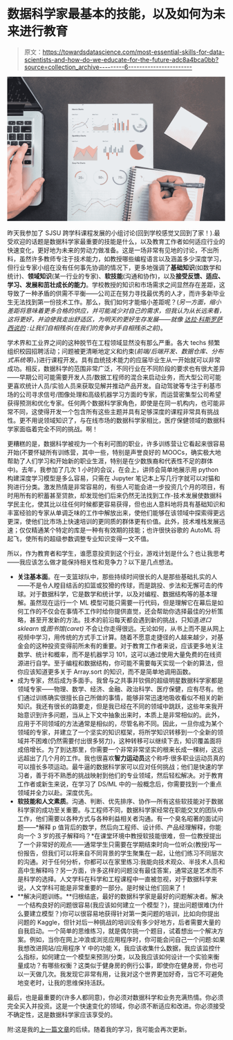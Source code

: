 # 数据科学家最基本的技能，以及如何为未来进行教育

> 原文：<https://towardsdatascience.com/most-essential-skills-for-data-scientists-and-how-do-we-educate-for-the-future-adc8a4bca0bb?source=collection_archive---------6----------------------->

![](img/92aab690ac13209992f73d822265f469.png)

昨天我参加了 SJSU 跨学科课程发展的小组讨论(回到学校感觉又回到了家！).最受欢迎的话题是数据科学家最重要的技能是什么，以及教育工作者如何适应行业的快速变化，更好地为未来的劳动力做准备。这是一场非常有见地的讨论，不出所料，虽然许多教师专注于技术能力，如教授哪些编程语言以及涵盖多少深度学习，但行业专家小组在没有任何事先协调的情况下，更多地强调了**基础知识**(如数学和统计)、**领域知识**(某一行业的专家)、**软技能**(沟通和协作)，以及**接受反馈、适应、学习、发展和茁壮成长的能力**。学校教授的知识和市场需求之间显然存在差距，这导致了一种矛盾的供需不平衡——公司正在努力寻找最优秀的人才，而许多新毕业生无法找到第一份技术工作。那么，我们如何才能缩小差距呢？(*另一方面，缩小差距将意味着更多合格的供应，并可能减少对自己的需求，但我认为从长远来看，这将更好，并迫使我走出舒适区，为明天的更好生存发展——就像* [*达拉·科斯罗萨西说的*](https://www.recode.net/2018/5/31/17397186/full-transcript-uber-dara-khosrowshahi-code-2018) *:让我们自相残杀(在我们的竞争对手自相残杀之前)*。

学术界和工业界之间的这种脱节在工程领域显然没有那么严重。各大 techs 频繁组织校园招聘活动；问题被更清晰地定义和约束(*前端/后端开发、数据仓库、分布式系统等)。*)进行课程开发。具有血统技术能力的应届毕业生从一开始就可以非常成功。相反，数据科学的范围非常广泛，不同行业在不同阶段的要求也有很大差异——早期公司可能需要开发人员/数据工程师的混合来启动业务，而大型公司可能更喜欢统计人员/实验人员来获取见解并推动产品开发。自动驾驶等专注于利基市场的公司寻求信号/图像处理和高级机器学习方面的专家，而运营密集型公司希望获得预测和优化专家。任何两个数据科学家角色，即使是在同一机构内，也可能非常不同，这使得开发一个包含所有这些主题并具有足够深度的课程非常具有挑战性。更不用说领域知识了，与在线市场的数据科学家相比，医疗保健领域的数据科学家面临着完全不同的挑战。啊！

更糟糕的是，数据科学被视为一个有利可图的职业，许多训练营让它看起来很容易开始(不要怀疑所有训练营，其中一些，特别是声誉良好的 MOOCs，确实极大地帮助了人们学习和开始新的职业生涯，特别是在少数族裔和代表性不足的群体中)。去年，我参加了几次 1 小时的会议，在会上，讲师会简单地展示用 python 构建深度学习模型是多么容易，只需在 Jupyter 笔记本上写几行字就可以对猫和狗进行分类。激发热情是非常容易的，有些人可能会进一步投资几个月的项目，有时用所有的积蓄甚至贷款，却发现他们后来仍然无法找到工作-技术发展使数据科学民主化，使其比以往任何时候都更容易获得，但也出人意料地将具有基础知识和丰富经验的专家从单调乏味的工作中解放出来，使他们能够在该领域中探索得更远更深，使他们比市场上快速培训的更同质的群体更有价值。此外，技术堆栈发展迅速；仅仅精通某个特定的库是一种有有效期的技能；也许很快谷歌的 AutoML 将起飞，使所有的超级参数调整专业知识变得一文不值。

所以，作为教育者和学生，谁愿意投资到这个行业，游戏计划是什么？也让我思考——我应该怎么做才能保持相关性和竞争力？以下是几点想法。

*   **关注基本面**。在一支篮球队中，那些持续时间很长的人是那些基础扎实的人——不是令人瞠目结舌的扣篮或狡猾的传球，而是跳投、步法和无懈可击的传球。对于数据科学，它是数学和统计学，以及对编程、数据结构等的基本理解。虽然现在运行一个 ML 模型可能只需要一行代码，但是理解它在幕后是如何工作的不仅会在事情不工作时给你提供直觉，还会帮助你选择最佳的分析策略，甚至开发新的方法。技术的前沿每天都会遇到新的挑战，只知道*进口 sklearn* 或*图书馆(caret)* 不会让你走得很远。无论如何，从书上而不是从网上视频中学习，用传统的方式手工计算。随着不愿意走捷径的人越来越少，对基金会的这种投资变得前所未有的重要。对于教育工作者来说，应该更多地关注数学、统计和概率，而不是机器学习 101，这可以通过使用大量免费的在线资源进行自学。至于编程和数据结构，你可能不需要每天实现一个新的算法，但你应该知道更多关于 Array.sort 的知识，而不是简单地调用函数。
*   成为专家，然后成为多面手。我曾与之共事并钦佩的超级明星数据科学家都是领域专家——物理、数学、经济、金融、政治科学、医疗保健，应有尽有。他们通过训练确实很擅长自己所做的事情，能够非常迅速地吸收看似不相关的新知识。我还有很长的路要走，但是我已经在不同的领域中跳跃，这些年来我开始意识到许多问题，当从上下文中抽象出来时，本质上是非常相似的。此外，应用于不同领域的方法通常是相似的，尽管名称不同。因此，一旦你成为某个领域的专家，并建立了一个坚实的知识框架，将所学知识转移到一个全新的领域并不困难(仍然需要付出很多努力)，这种转移可以继续下去，知识覆盖面将成倍增长。为了到达那里，你需要一个非常非常坚实的根来长成一棵树，这远远超出了几个月的工作。我也很喜欢**智力运动员**这个称呼:很多职业运动员真的可以擅长多项运动。最牛逼的数据科学家可以应对任何挑战；他们是快速的学习者，善于将不熟悉的挑战映射到他们的专业领域，然后轻松解决。对于教育工作者或新生来说，在学习了 DS/ML 中的一般概念后，你需要找到一个重点领域并全力以赴。深度优先。
*   **软技能和人文素质**。沟通、判断、优先排序、协作—所有这些软技能对于数据科学家的成功至关重要。与工程师不同，数据科学家经常在职能交叉的团队中工作，他们需要以各种方式与各种利益相关者沟通。有一个臭名昭著的面试问题——*解释 p 值背后的数学，然后向工程师、设计师、产品经理解释，你能向一个 3 岁的孩子解释吗？*在课堂环境中教授软技能很难，但一位教授提出了一个非常好的观点——通常学生只需要在学期结束时向一位听众(教授)写一份报告，但我们可以将来自不同背景的学生聚集在一起，让他们练习不同层次的沟通。对于任何分析，你都可以在家里练习:我能向技术观众、半技术人员和高中生解释吗？另一方面，许多这样的问题没有最佳答案，通常这是艺术而不是科学的选择。人文学科在科学和工程课程中一直被忽视，对于数据科学来说，人文学科可能是非常重要的一部分。是时候让他们回来了！
*   **解决问题训练。**归根结底，最好的数据科学家是最好的问题解决者。解决一个结构良好的问题很容易(我应该如何建立一个模型？)，提出问题很难(为什么要建立模型？)你可以很容易地获得针对第一类问题的培训，比如向你提出问题的 Kaggle，但针对后一种挑战的培训没有多少好地方，后者需要大量的自我启动。一个简单的思维练习，就是偶尔挑一个题目，试着想出一个解决方案。例如，当你在网上冲浪或浏览应用程序时，你可能会问自己一个问题:如果我想改进网站/应用程序 Y 中的功能 X，我应该收集什么数据，我应该监控什么指标，如何建立一个模型来预测/分类，以及我应该如何设计一个实验来衡量成功？有哪些权衡？这类似于健身房的例行公事，即使你在健身房，你也可以一天做几次。我发现它非常有用，让我对这个世界更加好奇，当它不可避免地变老时，让我的思维保持活跃。

最后，也是最重要的(许多人都同意)，你必须对数据科学和业务充满热情。你必须完全买入并投资。这是一个快速变化的领域，你必须不断适应和改进。你必须接受不确定性，这是数据科学家应该享受的。

附:这是我的[上一篇文章](https://medium.com/@m.sugang/what-ive-learned-as-a-data-scientist-edb998ac11ec)的后续。随着我的学习，我可能会再次更新。